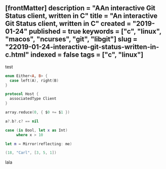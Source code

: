 [frontMatter]
description = "AAn interactive Git Status client, written in C"
title = "An interactive Git Status client, written in C"
created = "2019-01-24"
published = true
keywords = ["c", "linux", "macos", "ncurses", "git", "libgit"]
slug = "22019-01-24-interactive-git-status-written-in-c.html"
indexed = false
tags = ["c", "linux"]
---

test

``` Swift
enum Either<A, B> {
  case left(A), right(B)
}
```

``` Swift
protocol Host {
  associatedType Client
}
```

``` Swift
array.reduce(0, { $0 += $1 })
```

``` Swift
a?.b?.c? == nil
```

``` Swift
case (is Bool, let x as Int) 
     where x > 10
```

``` Swift
let m = Mirror(reflecting: me)
```

``` Swift
(18, "Carl", [3, 5, 1])
```

lala

